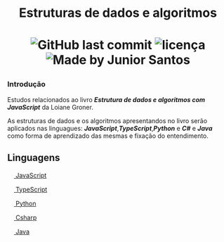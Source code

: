 <h1 align="center">
    Estruturas de dados e algoritmos
<h1/>

<p align="center">
<img alt="GitHub last commit" src="https://img.shields.io/github/last-commit/ejunior01/estrutura-de-dados-e-algoritmos">
<img  alt="licença" src="https://img.shields.io/github/license/ejunior01/estrutura-de-dados-e-algoritmos" />
<img alt="Made by Junior Santos" src="https://img.shields.io/badge/made%20by-Junior Santos-%237519C1">
<p/>




### Introdução

Estudos relacionados ao livro **_Estrutura de dados e algoritmos com JavaScript_** da Loiane Groner.

As estruturas de dados e os algoritmos apresentandos no livro serão aplicados nas linguagues: **_JavaScript_**,**_TypeScript_**,**_Python_** e **_C#_** e **_Java_** como forma de aprendizado das mesmas e fixação do entendimento.


## Linguagens 


<p align="righ">
    <a href="https://github.com/ejunior01/estrutura-de-dados-e-algoritmos/tree/main/code/javascript">
        <img src="https://skillicons.dev/icons?i=js" width=15px/>
        <span>JavaScript</span>
    </a>
</p>

<p align="righ">
    <a href="https://github.com/ejunior01/estrutura-de-dados-e-algoritmos/tree/main/code/typescript">
        <img src="https://skillicons.dev/icons?i=ts" width=15px/>
        <span>TypeScript</span>
    </a>
</p>

<p align="righ">
    <a href="https://github.com/ejunior01/estrutura-de-dados-e-algoritmos/tree/main/code/python">
        <img src="https://skillicons.dev/icons?i=py" width=15px/>
        <span>Python</span>
    </a>
</p>

<p align="righ">
    <a href="https://github.com/ejunior01/estrutura-de-dados-e-algoritmos/tree/main/code/csharp">
        <img src="https://skillicons.dev/icons?i=cs" width=15px/>
        <span>Csharp</span>
    </a>
</p>

<p align="righ">
    <a href="https://github.com/ejunior01/estrutura-de-dados-e-algoritmos/tree/main/code/java">
        <img src="https://skillicons.dev/icons?i=java" width=15px/>
        <span>Java</span>
    </a>
</p>

